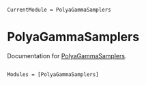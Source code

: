 ```@meta
CurrentModule = PolyaGammaSamplers
```

# PolyaGammaSamplers

Documentation for [PolyaGammaSamplers](https://github.com/igutierrezm/PolyaGammaSamplers.jl).

```@index
```

```@autodocs
Modules = [PolyaGammaSamplers]
```
